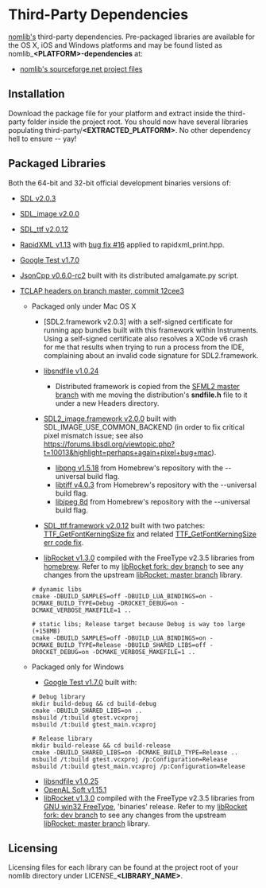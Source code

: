 # Third-Party Dependencies #

[nomlib's](http://github.com/i8degrees/nomlib/) third-party dependencies. Pre-packaged libraries are available for the OS X, iOS and Windows platforms and may be found listed as nomlib_**\<PLATFORM\>-dependencies** at:

* [nomlib's sourceforge.net project files](http://sourceforge.net/projects/nomlib/files/)

## Installation ##

Download the package file for your platform and extract inside the third-party folder inside the project root. You should now have several libraries populating third-party/**\<EXTRACTED_PLATFORM\>**. No other dependency hell to ensure -- yay!

## Packaged Libraries ##

Both the 64-bit and 32-bit official development binaries versions of:

* [SDL v2.0.3](http://libsdl.org/)
* [SDL_image v2.0.0](http://www.libsdl.org/projects/SDL_image/)
* [SDL_ttf v2.0.12](http://www.libsdl.org/projects/SDL_ttf/)
* [RapidXML v1.13](https://sourceforge.net/p/rapidxml) with [bug fix #16](https://sourceforge.net/p/rapidxml/bugs/16/) applied to rapidxml_print.hpp.
* [Google Test v1.7.0](https://code.google.com/p/googletest/)
* [JsonCpp v0.6.0-rc2](https://sf.net/p/jsoncpp) built with its distributed amalgamate.py script.
* [TCLAP headers on branch master, commit 12cee3](https://sourceforge.net/p/tclap/code/ci/master/tree/)

  * Packaged only under Mac OS X
      * [SDL2.framework v2.0.3] with a self-signed certificate for running app bundles built with this framework within Instruments. Using a self-signed certificate also resolves a XCode v6 crash for me that results when trying to run a process from the IDE, complaining about an invalid code signature for SDL2.framework.
      * [libsndfile v1.0.24](http://www.mega-nerd.com/libsndfile/)
        * Distributed framework is copied from the [SFML2 master branch](https://github.com/LaurentGomila/SFML/tree/master/) with me moving the distribution's **sndfile.h** file to it under a new Headers directory.

      * [SDL2_image.framework v2.0.0](http://libsdl.org/projects/SDL_image) built with SDL_IMAGE_USE_COMMON_BACKEND (in order to fix critical pixel mismatch issue; see also https://forums.libsdl.org/viewtopic.php?t=10013&highlight=perhaps+again+pixel+bug+mac).
        * [libpng v1.5.18](https://github.com/Homebrew/homebrew/commits/master/Library/Formula/libpng.rb) from Homebrew's repository with the --universal build flag.
        * [libtiff v4.0.3](https://github.com/Homebrew/homebrew/commits/master/Library/Formula/libtiff.rb) from Homebrew's repository with the --universal build flag.
        * [libjpeg 8d](https://github.com/Homebrew/homebrew/commits/master/Library/Formula/jpeg.rb) from Homebrew's repository with the --universal build flag.

      * [SDL_ttf.framework v2.0.12](http://libsdl.org/projects/SDL_ttf) built with two patches: [TTF_GetFontKerningSize fix](https://bugzilla.libsdl.org/show_bug.cgi?id=2572) and related [TTF_GetFontKerningSize err code fix](https://bugzilla.libsdl.org/show_bug.cgi?id=2779).
    
      * [libRocket v1.3.0](http://librocket.com) compiled with the FreeType v2.3.5 libraries from [homebrew](http://brew.sh). Refer to my [libRocket fork: dev branch](https://github.com/i8degrees/libRocket/tree/dev) to see any changes from the upstream [libRocket: master branch](https://github.com/libRocket/libRocket/tree/master) library.
      ```
      # dynamic libs
      cmake -DBUILD_SAMPLES=off -DBUILD_LUA_BINDINGS=on -DCMAKE_BUILD_TYPE=Debug -DROCKET_DEBUG=on -DCMAKE_VERBOSE_MAKEFILE=1 ..

      # static libs; Release target because Debug is way too large (+158MB)
      cmake -DBUILD_SAMPLES=off -DBUILD_LUA_BINDINGS=on -DCMAKE_BUILD_TYPE=Release -DBUILD_SHARED_LIBS=off -DROCKET_DEBUG=on -DCMAKE_VERBOSE_MAKEFILE=1 ..
      ```

  - Packaged only for Windows
    * [Google Test v1.7.0](https://code.google.com/p/googletest/) built with:
    ```console
    # Debug library
    mkdir build-debug && cd build-debug
    cmake -DBUILD_SHARED_LIBS=on ..
    msbuild /t:build gtest.vcxproj
    msbuild /t:build gtest_main.vcxproj
    ```
    
    ```console
    # Release library
    mkdir build-release && cd build-release
    cmake -DBUILD_SHARED_LIBS=on -DCMAKE_BUILD_TYPE=Release ..
    msbuild /t:build gtest.vcxproj /p:Configuration=Release
    msbuild /t:build gtest_main.vcxproj /p:Configuration=Release
    ```

    * [libsndfile v1.0.25](http://www.mega-nerd.com/libsndfile/)
    * [OpenAL Soft v1.15.1](http://kcat.strangesoft.net/openal.html)
    * [libRocket v1.3.0](http://librocket.com) compiled with the FreeType v2.3.5 libraries from [GNU win32 FreeType](http://gnuwin32.sourceforge.net/packages/freetype.htm), 'binaries' release. Refer to my [libRocket fork: dev branch](https://github.com/i8degrees/libRocket/tree/dev) to see any changes from the upstream [libRocket: master branch](https://github.com/libRocket/libRocket/tree/master) library.

## Licensing ##

Licensing files for each library can be found at the project root of your nomlib directory under LICENSE_**\<LIBRARY_NAME\>**.
